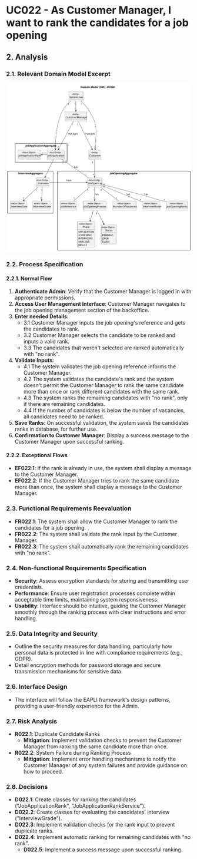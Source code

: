 # UC022 - As Customer Manager, I want to rank the candidates for a job opening

## 2. Analysis

### 2.1. Relevant Domain Model Excerpt

![UC022 - Domain Model](svg/uc022-domain-model.svg)

### 2.2. Process Specification

#### 2.2.1. Normal Flow
1. **Authenticate Admin**: Verify that the Customer Manager is logged in with appropriate permissions.
2. **Access User Management Interface**: Customer Manager navigates to the job opening management section of the backoffice.
3. **Enter needed Details**:
   * 3.1 Customer Manager inputs the job opening's reference and gets the candidates to rank.
   * 3.2 Customer Manager selects the candidate to be ranked and inputs a valid rank.
   * 3.3 The candidates that weren't selected are ranked automatically with "no rank".
4. **Validate Inputs**:
   * 4.1 The system validates the job opening reference informs the Customer Manager.
   * 4.2 The system validates the candidate's rank and the system doesn't permit the Customer Manager to rank the same candidate more than once or rank different candidates with the same rank.
   * 4.3 The system ranks the remaining candidates with "no rank", only if there are remaining candidates.
   * 4.4 If the number of candidates is below the number of vacancies, all candidates need to be ranked.
5. **Save Ranks**: On successful validation, the system saves the candidates ranks in database, for further use.
6. **Confirmation to Customer Manager**: Display a success message to the Customer Manager upon successful ranking.

#### 2.2.2. Exceptional Flows
- **EF022.1**: If the rank is already in use, the system shall display a message to the Customer Manager.
- **EF022.2**: If the Customer Manager tries to rank the same candidate more than once, the system shall display a message to the Customer Manager.

### 2.3. Functional Requirements Reevaluation
- **FR022.1**: The system shall allow the Customer Manager to rank the candidates for a job opening.
- **FR022.2**: The system shall validate the rank input by the Customer Manager.
- **FR022.3**: The system shall automatically rank the remaining candidates with "no rank".

### 2.4. Non-functional Requirements Specification
- **Security**: Assess encryption standards for storing and transmitting user credentials.
- **Performance**: Ensure user registration processes complete within acceptable time limits, maintaining system responsiveness.
- **Usability**: Interface should be intuitive, guiding the Customer Manager smoothly through the ranking process with clear instructions and error handling.

### 2.5. Data Integrity and Security
- Outline the security measures for data handling, particularly how personal data is protected in line with compliance requirements (e.g., GDPR).
- Detail encryption methods for password storage and secure transmission mechanisms for sensitive data.

### 2.6. Interface Design
- The interface will follow the EAPLI framework's design patterns, providing a user-friendly experience for the Admin.

### 2.7. Risk Analysis
- **R022.1**: Duplicate Candidate Ranks
    - **Mitigation**: Implement validation checks to prevent the Customer Manager from ranking the same candidate more than once.
- **R022.2**: System Failure during Ranking Process
  - **Mitigation**: Implement error handling mechanisms to notify the Customer Manager of any system failures and provide guidance on how to proceed.

### 2.8. Decisions
- **D022.1**: Create classes for ranking the candidates ("JobApplicationRank", "JobApplicationRankService").
- **D022.2**: Create classes for evaluating the candidates' interview ("InterviewGrade").
- **D022.3**: Implement validation checks for the rank input to prevent duplicate ranks.
- **D022.4**: Implement automatic ranking for remaining candidates with "no rank".
  - **D022.5**: Implement a success message upon successful ranking.